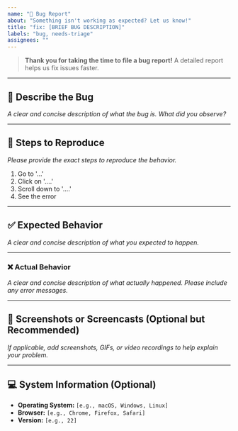 ```yaml
---
name: "🐞 Bug Report"
about: "Something isn't working as expected? Let us know!"
title: "fix: [BRIEF BUG DESCRIPTION]"
labels: "bug, needs-triage"
assignees: ""
---
```


> **Thank you for taking the time to file a bug report!** A detailed report helps us fix issues faster.

---

## 🐞 **Describe the Bug**

_A clear and concise description of what the bug is. What did you observe?_

---

## 🔁 **Steps to Reproduce**

_Please provide the exact steps to reproduce the behavior._

1.  Go to '...'
2.  Click on '....'
3.  Scroll down to '....'
4.  See the error

---

## ✅ **Expected Behavior**

_A clear and concise description of what you expected to happen._

---

### ❌ **Actual Behavior**

_A clear and concise description of what actually happened. Please include any error messages._

---

## 📸 **Screenshots or Screencasts (Optional but Recommended)**

_If applicable, add screenshots, GIFs, or video recordings to help explain your problem._

---

## 💻 **System Information (Optional)**

-   **Operating System:** `[e.g., macOS, Windows, Linux]`
-   **Browser:** `[e.g., Chrome, Firefox, Safari]`
-   **Version:** `[e.g., 22]`
